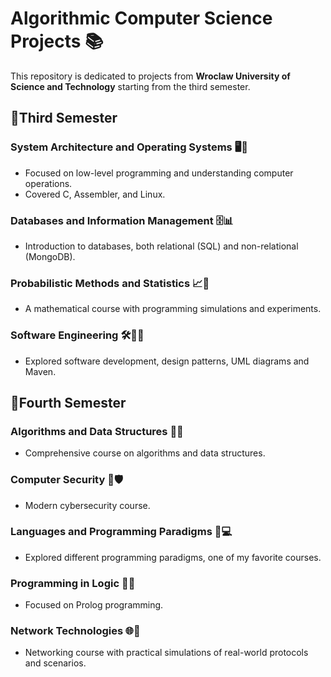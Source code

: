 # Algorithmic Computer Science Projects 📚

This repository is dedicated to projects from **Wroclaw University of Science and Technology** starting from the third semester.

## 📗Third Semester

### System Architecture and Operating Systems 🖥️🔧
- Focused on low-level programming and understanding computer operations.
- Covered C, Assembler, and Linux.

### Databases and Information Management 🗄️📊
- Introduction to databases, both relational (SQL) and non-relational (MongoDB).

### Probabilistic Methods and Statistics 📈🔢
- A mathematical course with programming simulations and experiments.

### Software Engineering 🛠️👨‍💻
- Explored software development, design patterns, UML diagrams and Maven.

## 📘Fourth Semester

### Algorithms and Data Structures 🧩📐
- Comprehensive course on algorithms and data structures.

### Computer Security 🔐🛡️
- Modern cybersecurity course.

### Languages and Programming Paradigms 🧠💻
- Explored different programming paradigms, one of my favorite courses.

### Programming in Logic 🤔📜
- Focused on Prolog programming.

### Network Technologies 🌐🔌
- Networking course with practical simulations of real-world protocols and scenarios.
